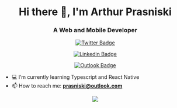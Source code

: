 <h1 align="center">Hi there 👋, I'm Arthur Prasniski</h1>
<h3 align="center">A Web and Mobile Developer </h3>

<div align="center">

  [![Twitter Badge](https://img.shields.io/badge/Twitter-@arthurprasniski-0F53BA?style=for-the-badge&logo=0F53BA&logo=twitter&logoColor=white&link=https://twitter.com/arthurprasniski)](https://twitter.com/arthurprasniski)

  [![Linkedin Badge](https://img.shields.io/badge/Linkedin-Arthur%20Prasniski-0F53BA?style=for-the-badge&logo=0F53BA&logo=Linkedin&logoColor=white&link=https://www.linkedin.com/in/arthur-prasniski-717a54155/)](https://www.linkedin.com/in/arthur-prasniski-717a54155/)

  [![Outlook Badge](https://img.shields.io/badge/email-prasniski@outlook.com-0F53BA?style=for-the-badge&logo=0F53BA&logo=Linkedin&logoColor=white&link=mailto:prasniski@outlook.com)](prasniski@outlook.com)

</div>

- 💻 I’m currently learning Typescript and React Native
- 📫 How to reach me: **prasniski@outlook.com**

<p align="center">
  <img src="https://github-readme-stats.vercel.app/api?username=arthurprasniski&show_icons=true&theme=dracula&count_private=true&include_all_commits=true alt="arthurprasniski" />
</p>
